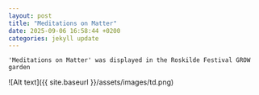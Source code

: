 ```yaml
---
layout: post
title: "Meditations on Matter"
date: 2025-09-06 16:58:44 +0200
categories: jekyll update
---
```


`'Meditations on Matter' was displayed in the Roskilde Festival GROW garden`

![Alt text]({{ site.baseurl }}/assets/images/td.png)

<!-- <video width="100%" controls>
  <source src="{{ '/assets/images/MM.mov' | relative_url }}" type="video/quicktime">
  Your browser does not support the video tag.
</video> -->
